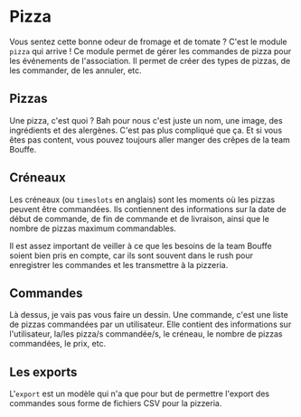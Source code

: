 # Pizza

Vous sentez cette bonne odeur de fromage et de tomate ? C'est le module `pizza`
qui arrive ! Ce module permet de gérer les commandes de pizza pour les
événements de l'association. Il permet de créer des types de pizzas, de les
commander, de les annuler, etc.

## Pizzas

Une pizza, c'est quoi ? Bah pour nous c'est juste un nom, une image, des
ingrédients et des alergènes. C'est pas plus compliqué que ça. Et si vous êtes
pas content, vous pouvez toujours aller manger des crêpes de la team Bouffe.

## Créneaux

Les créneaux (ou `timeslots` en anglais) sont les moments où les pizzas peuvent
être commandées. Ils contiennent des informations sur la date de début de
commande, de fin de commande et de livraison, ainsi que le nombre de pizzas
maximum commandables.

Il est assez important de veiller à ce que les besoins de la team Bouffe soient
bien pris en compte, car ils sont souvent dans le rush pour enregistrer les
commandes et les transmettre à la pizzeria.

## Commandes

Là dessus, je vais pas vous faire un dessin. Une commande, c'est une liste de
pizzas commandées par un utilisateur. Elle contient des informations sur
l'utilisateur, la/les pizza/s commandée/s, le créneau, le nombre de pizzas
commandées, le prix, etc.

## Les exports

L'`export` est un modèle qui n'a que pour but de permettre l'export des
commandes sous forme de fichiers CSV pour la pizzeria.